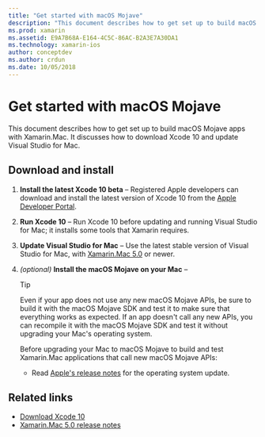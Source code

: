 ```yaml
---
title: "Get started with macOS Mojave"
description: "This document describes how to get set up to build macOS Mojave apps with Xamarin.Mac. It discusses how to download Xcode 10 and update Visual Studio for Mac."
ms.prod: xamarin
ms.assetid: E9A7B68A-E164-4C5C-86AC-B2A3E7A30DA1
ms.technology: xamarin-ios
author: conceptdev
ms.author: crdun
ms.date: 10/05/2018
---
```

# Get started with macOS Mojave

This document describes how to get set up to build macOS Mojave apps with
Xamarin.Mac. It discusses how to download Xcode 10 and update Visual Studio
for Mac.

## Download and install

1. **Install the latest Xcode 10 beta** –
   Registered Apple developers can download and install the latest version
   of Xcode 10 from the
   [Apple Developer Portal](https://developer.apple.com/download/).

2. **Run Xcode 10** – Run Xcode 10 before updating and running Visual
   Studio for Mac; it installs some tools that Xamarin requires.

3. **Update Visual Studio for Mac** – Use the latest stable version of Visual Studio for Mac, with [Xamarin.Mac 5.0](https://github.com/xamarin/release-notes-archive/blob/master/release-notes/mac/xamarin.mac_5/xamarin.mac_5.0.md) or newer.

4. _(optional)_ **Install the macOS Mojave on your Mac** –

   > [!TIP]
   > Even if your app does not use any new macOS Mojave APIs, be sure to
   > build it with the macOS Mojave SDK and test it to make sure that
   > everything works as expected. If an app doesn't call any new APIs,
   > you can recompile it with the macOS Mojave SDK and test it without
   > upgrading your Mac's operating system.
   >
   > Before upgrading your Mac to macOS Mojave to build and test Xamarin.Mac
   > applications that call new macOS Mojave APIs:
   >
   > - Read [Apple's release notes](https://developer.apple.com/download/)
   >   for the operating system update.

## Related links

- [Download Xcode 10](https://developer.apple.com/download/)
- [Xamarin.Mac 5.0 release notes](https://docs.microsoft.com/xamarin/mac/release-notes/5/5.0/)

